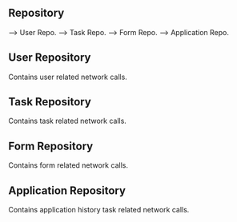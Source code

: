 
## Repository

   --> User Repo.
   --> Task Repo.
   --> Form Repo.
   --> Application Repo.

## User Repository

   Contains user related network calls.

## Task Repository

  Contains task related network calls.

## Form Repository

  Contains form related network calls.

## Application Repository

   Contains application history task related network calls.